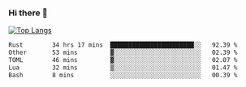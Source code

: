 ### Hi there 👋

<!--
**3Xpl0it3r/3Xpl0it3r** is a ✨ _special_ ✨ repository because its `README.md` (this file) appears on your GitHub profile.

Here are some ideas to get you started:

- 🔭 I’m currently working on ...
- 🌱 I’m currently learning ...
- 👯 I’m looking to collaborate on ...
- 🤔 I’m looking for help with ...
- 💬 Ask me about ...
- 📫 How to reach me: ...
- 😄 Pronouns: ...
- ⚡ Fun fact: ...
-->


[![Top Langs](https://github-readme-stats.vercel.app/api/top-langs/?username=3Xpl0it3r&layout=compact)](https://github.com/3Xpl0it3r/3Xpl0it3r)

<!--START_SECTION:waka-->

```txt
Rust        34 hrs 17 mins  ███████████████████████░░   92.39 %
Other       53 mins         ▓░░░░░░░░░░░░░░░░░░░░░░░░   02.39 %
TOML        46 mins         ▓░░░░░░░░░░░░░░░░░░░░░░░░   02.07 %
Lua         32 mins         ▒░░░░░░░░░░░░░░░░░░░░░░░░   01.47 %
Bash        8 mins          ░░░░░░░░░░░░░░░░░░░░░░░░░   00.39 %
```

<!--END_SECTION:waka-->

